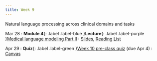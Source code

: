 ```yaml
---
title: Week 9
---
```


Natural language processing across clinical domains and tasks

Mar 28
: **Module 4**{: .label .label-blue }**Lecture**{: .label .label-purple }[Medical language modeling Part II](/BMIF203/lectures/module4/week09)
  : [Slides](/BMIF203/assets/zitnik-BMI702-L9.pdf), [Reading List](/BMIF203/lectures/module4/week09)

Apr 29
: **Quiz**{: .label .label-green }[Week 10 pre-class quiz](#) (due Apr 4)
  : [Canvas](https://canvas.harvard.edu/courses/134015)
